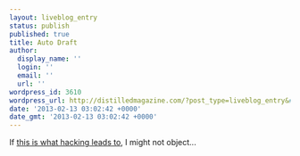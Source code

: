 ```yaml
---
layout: liveblog_entry
status: publish
published: true
title: Auto Draft
author:
  display_name: ''
  login: ''
  email: ''
  url: ''
wordpress_id: 3610
wordpress_url: http://distilledmagazine.com/?post_type=liveblog_entry&#038;p=3610
date: '2013-02-13 03:02:42 +0000'
date_gmt: '2013-02-13 03:02:42 +0000'
---
```

<p>If <a href="http://www.slate.com/blogs/browbeat/2013/02/08/george_w_bush_s_paintings_and_self_portrait_critics_weigh_in.html">this is what hacking leads to</a>, I might not object...</p>
